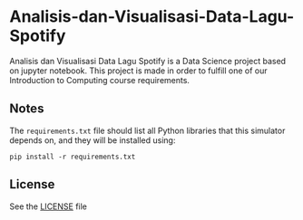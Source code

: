 # Analisis-dan-Visualisasi-Data-Lagu-Spotify
Analisis dan Visualisasi Data Lagu Spotify is a Data Science project based on jupyter notebook.
This project is made in order to fulfill one of our Introduction to Computing course requirements.

## Notes
The `requirements.txt` file should list all Python libraries that this simulator depends on, and they will be installed using:

```
pip install -r requirements.txt
```

## License
See the [LICENSE](LICENSE) file
